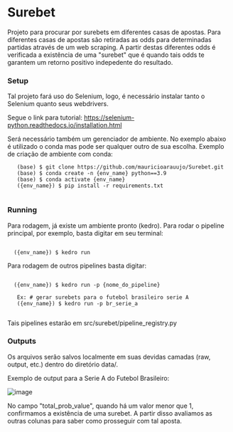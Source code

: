 # Surebet

Projeto para procurar por surebets em diferentes casas de apostas. Para diferentes casas de apostas são retiradas as odds para determinadas partidas através de um web scraping. A partir destas diferentes odds é verificada a existência de uma "surebet" que é quando tais odds te garantem um retorno positivo indepedente do resultado.

### Setup

Tal projeto fará uso do Selenium, logo, é necessário instalar tanto o Selenium quanto seus webdrivers.

Segue o link para tutorial: https://selenium-python.readthedocs.io/installation.html

Será necessário também um gerenciador de ambiente. No exemplo abaixo é utilizado o conda mas pode ser qualquer outro de sua escolha.
Exemplo de criação de ambiente com conda:

~~~~~~~~~~~~~~~~~~~~~~~
   (base) $ git clone https://github.com/mauricioarauujo/Surebet.git
   (base) $ conda create -n {env_name} python==3.9 
   (base) $ conda activate {env_name} 
   ({env_name}) $ pip install -r requirements.txt
   
~~~~~~~~~~~~~~~~~~~~~~~

### Running

Para rodagem, já existe um ambiente pronto (kedro). Para rodar o pipeline principal, por exemplo, basta digitar em seu terminal:

~~~~~~~~~~~~~~~~~~~~~~~

  ({env_name}) $ kedro run

~~~~~~~~~~~~~~~~~~~~~~~

Para rodagem de outros pipelines basta digitar:

~~~~~~~~~~~~~~~~~~~~~~~

  ({env_name}) $ kedro run -p {nome_do_pipeline}
   
   Ex: # gerar surebets para o futebol brasileiro serie A
   ({env_name}) $ kedro run -p br_serie_a 
   
~~~~~~~~~~~~~~~~~~~~~~~

Tais pipelines estarão em src/surebet/pipeline_registry.py

### Outputs

Os arquivos serão salvos localmente em suas devidas camadas (raw, output, etc.) dentro do diretório data/.

Exemplo de output para a Serie A do Futebol Brasileiro:

![image](https://user-images.githubusercontent.com/58861384/199051772-e82cbd5f-af6e-4ed6-b4d7-642fee4ac0a1.png)

No campo "total_prob_value", quando há um valor menor que 1, confirmamos a existência de uma surebet. A partir disso avaliamos as outras colunas para saber como prosseguir com tal aposta.
